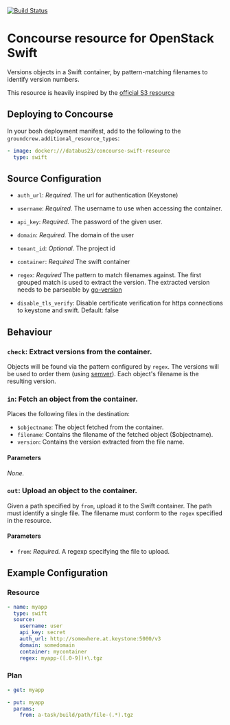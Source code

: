 [![Build Status](https://travis-ci.org/sapcc/concourse-swift-resource.png?branch=master)](https://travis-ci.org/sapcc/concourse-swift-resource)
# Concourse resource for OpenStack Swift

Versions objects in a Swift container, by pattern-matching filenames to identify
version numbers.

This resource is heavily inspired by the [official S3 resource](https://gthub.com/concourse/s3-resource)

## Deploying to Concourse

In your bosh deployment manifest, add to the following to the `groundcrew.additional_resource_types`:

```yaml
- image: docker:///databus23/concourse-swift-resource
  type: swift
```

## Source Configuration

* `auth_url`: *Required.* The url for authentication (Keystone) 

* `username`: *Required.* The username to use when accessing the
  container.

* `api_key`: *Required.* The password of the given user.

* `domain`: *Required.* The domain of the user 

* `tenant_id`: *Optional.* The project id

* `container`: *Required* The swift container

* `regex`: *Required* The pattern to match filenames against. The first
  grouped match is used to extract the version. The extracted version
  needs to be parseable by [go-version](https://github.com/hashicorp/go-version)

* `disable_tls_verify`: Disable certificate verification for https connections to keystone and swift. Default: false

## Behaviour

### `check`: Extract versions from the container.

Objects will be found via the pattern configured by `regex`. The versions
will be used to order them (using [semver](http://semver.org/)). Each
object's filename is the resulting version.

### `in`: Fetch an object from the container.

Places the following files in the destination:

* `$objectname`: The object fetched from the container.
* `filename`: Contains the filename of the fetched object ($objectname).
* `version`: Contains the version extracted from the file name.

#### Parameters

*None.*


### `out`: Upload an object to the container.

Given a path specified by `from`, upload it to the Swift container. The path must identify a single file. The filename must conform to the `regex` specified in the resource.

#### Parameters

* `from`: *Required.* A regexp specifying the file to upload.

## Example Configuration

### Resource

``` yaml
- name: myapp
  type: swift
  source:
    username: user
    api_key: secret
    auth_url: http://somewhere.at.keystone:5000/v3
    domain: somedomain
    container: mycontainer
    regex: myapp-([.0-9])+\.tgz
```

### Plan

``` yaml
- get: myapp
```

``` yaml
- put: myapp
  params:
    from: a-task/build/path/file-(.*).tgz
```

